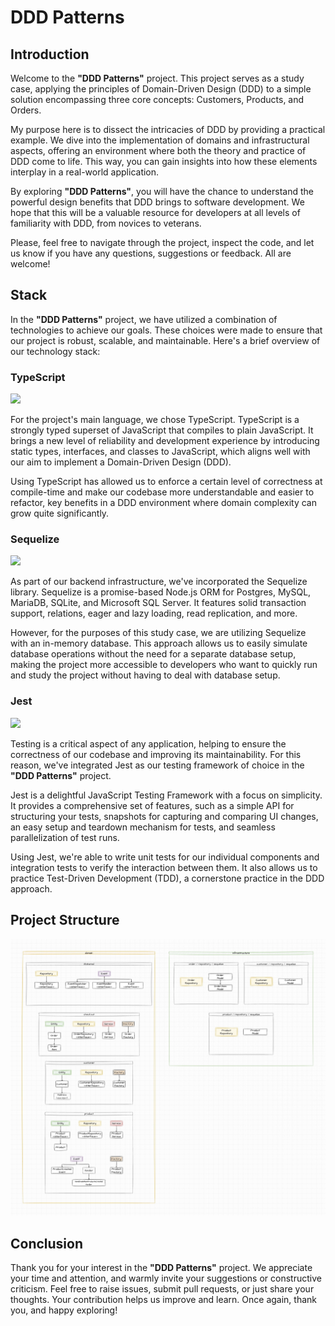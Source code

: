 # DDD Patterns

## Introduction

Welcome to the **"DDD Patterns"** project. This project serves as a study case, applying the principles of Domain-Driven Design (DDD) to a simple solution encompassing three core concepts: Customers, Products, and Orders.

My purpose here is to dissect the intricacies of DDD by providing a practical example. We dive into the implementation of domains and infrastructural aspects, offering an environment where both the theory and practice of DDD come to life. This way, you can gain insights into how these elements interplay in a real-world application.

By exploring **"DDD Patterns"**, you will have the chance to understand the powerful design benefits that DDD brings to software development. We hope that this will be a valuable resource for developers at all levels of familiarity with DDD, from novices to veterans.

Please, feel free to navigate through the project, inspect the code, and let us know if you have any questions, suggestions or feedback. All are welcome!

## Stack

In the **"DDD Patterns"** project, we have utilized a combination of technologies to achieve our goals. These choices were made to ensure that our project is robust, scalable, and maintainable. Here's a brief overview of our technology stack:

### TypeScript

<img src="https://img.shields.io/badge/TypeScript-007ACC?style=for-the-badge&logo=typescript&logoColor=white" />

For the project's main language, we chose TypeScript. TypeScript is a strongly typed superset of JavaScript that compiles to plain JavaScript. It brings a new level of reliability and development experience by introducing static types, interfaces, and classes to JavaScript, which aligns well with our aim to implement a Domain-Driven Design (DDD).

Using TypeScript has allowed us to enforce a certain level of correctness at compile-time and make our codebase more understandable and easier to refactor, key benefits in a DDD environment where domain complexity can grow quite significantly.

### Sequelize
<img src="https://img.shields.io/badge/Sequelize-52B0E7?style=for-the-badge&logo=Sequelize&logoColor=white" />

As part of our backend infrastructure, we've incorporated the Sequelize library. Sequelize is a promise-based Node.js ORM for Postgres, MySQL, MariaDB, SQLite, and Microsoft SQL Server. It features solid transaction support, relations, eager and lazy loading, read replication, and more.

However, for the purposes of this study case, we are utilizing Sequelize with an in-memory database. This approach allows us to easily simulate database operations without the need for a separate database setup, making the project more accessible to developers who want to quickly run and study the project without having to deal with database setup.

### Jest
<img src="https://img.shields.io/badge/Jest-C21325?style=for-the-badge&logo=jest&logoColor=white"/>

Testing is a critical aspect of any application, helping to ensure the correctness of our codebase and improving its maintainability. For this reason, we've integrated Jest as our testing framework of choice in the **"DDD Patterns"** project.

Jest is a delightful JavaScript Testing Framework with a focus on simplicity. It provides a comprehensive set of features, such as a simple API for structuring your tests, snapshots for capturing and comparing UI changes, an easy setup and teardown mechanism for tests, and seamless parallelization of test runs.

Using Jest, we're able to write unit tests for our individual components and integration tests to verify the interaction between them. It also allows us to practice Test-Driven Development (TDD), a cornerstone practice in the DDD approach.

## Project Structure

![Project Structure](./ddd-patterns-project.jpg)

## Conclusion

Thank you for your interest in the **"DDD Patterns"** project. We appreciate your time and attention, and warmly invite your suggestions or constructive criticism. Feel free to raise issues, submit pull requests, or just share your thoughts. Your contribution helps us improve and learn. Once again, thank you, and happy exploring!